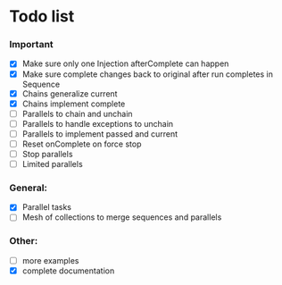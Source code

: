 # Todo list

### Important
- [x] Make sure only one Injection afterComplete can happen
- [x] Make sure complete changes back to original after run completes in Sequence
- [x] Chains generalize current
- [x] Chains implement complete
- [ ] Parallels to chain and unchain
- [ ] Parallels to handle exceptions to unchain
- [ ] Parallels to implement passed and current
- [ ] Reset onComplete on force stop
- [ ] Stop parallels
- [ ] Limited parallels

### General:

- [x] Parallel tasks
- [ ] Mesh of collections to merge sequences and parallels

### Other:

- [ ] more examples
- [x] complete documentation
